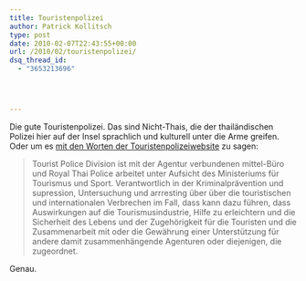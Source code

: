 ```yaml
---
title: Touristenpolizei
author: Patrick Kollitsch
type: post
date: 2010-02-07T22:43:55+00:00
url: /2010/02/touristenpolizei/
dsq_thread_id:
  - "3653213696"




---
```

Die gute Touristenpolizei. Das sind Nicht-Thais, die der thailändischen Polizei hier auf der Insel sprachlich und kulturell unter die Arme greifen. Oder um es [mit den Worten der Touristenpolizeiwebsite][1] zu sagen:

> Tourist Police Division ist mit der Agentur verbundenen mittel-Büro und Royal Thai Police arbeitet unter Aufsicht des Ministeriums für Tourismus und Sport. Verantwortlich in der Kriminalprävention und supression, Untersuchung und arrresting über über die touristischen und internationalen Verbrechen im Fall, dass kann dazu führen, dass Auswirkungen auf die Tourismusindustrie, Hilfe zu erleichtern und die Sicherheit des Lebens und der Zugehörigkeit für die Touristen und die Zusammenarbeit mit oder die Gewährung einer Unterstützung für andere damit zusammenhängende Agenturen oder diejenigen, die zugeordnet.

Genau.

 [1]: http://www.thaitouristpolice.com/main.php